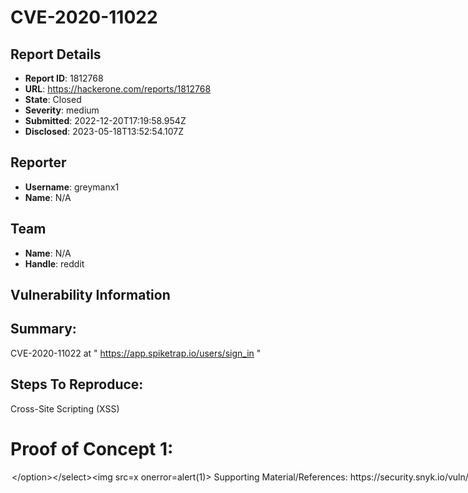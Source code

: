 # CVE-2020-11022

## Report Details
- **Report ID**: 1812768
- **URL**: https://hackerone.com/reports/1812768
- **State**: Closed
- **Severity**: medium
- **Submitted**: 2022-12-20T17:19:58.954Z
- **Disclosed**: 2023-05-18T13:52:54.107Z

## Reporter
- **Username**: greymanx1
- **Name**: N/A

## Team
- **Name**: N/A
- **Handle**: reddit

## Vulnerability Information
## Summary:
CVE-2020-11022 at " https://app.spiketrap.io/users/sign_in "

## Steps To Reproduce:

 Cross-Site Scripting (XSS)
# Proof of Concept 1:
<option><style></option></select><img src=x onerror=alert(1)></style>

## Supporting Material/References:
https://security.snyk.io/vuln/SNYK-JS-JQUERY-567880
https://github.com/TIBCOSoftware/Augmented-Reality/issues/65
https://www.exploit-db.com/exploits/49766
https://www.cybersecurity-help.cz/vdb/SB2020042126

  * [attachment / reference]

## Impact

Cross site scripting attacks can have devastating consequences. Code injected into a vulnerable application can exfiltrate data or install malware on the user’s machine. Attackers can masquerade as authorized users via session cookies, allowing them to perform any action allowed by the user account.

## Attachments
No attachments
